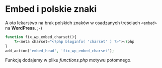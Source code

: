 # Embed i polskie znaki

A oto lekarstwo na brak polskich znaków w osadzanych treściach `<embed>` na
**WordPress**. ;-)

```php
function fix_wp_embed_charset(){
    ?><meta charset="<?php bloginfo( 'charset' ) ?>"><?php
}
add_action('embed_head', 'fix_wp_embed_charset');
```

Funkcję dodajemy w pliku _functions.php_ motywu potomnego.
